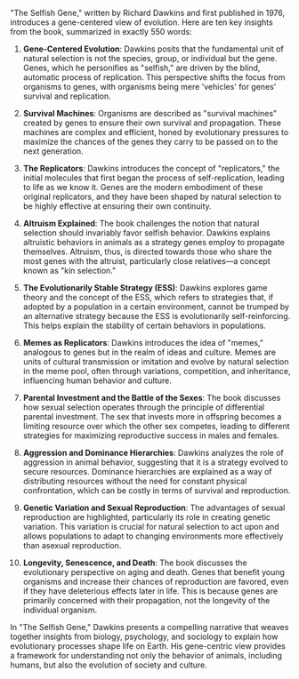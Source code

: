 "The Selfish Gene," written by Richard Dawkins and first published in 1976, introduces a gene-centered view of evolution. Here are ten key insights from the book, summarized in exactly 550 words:

1. **Gene-Centered Evolution**: Dawkins posits that the fundamental unit of natural selection is not the species, group, or individual but the gene. Genes, which he personifies as "selfish," are driven by the blind, automatic process of replication. This perspective shifts the focus from organisms to genes, with organisms being mere 'vehicles' for genes' survival and replication.

2. **Survival Machines**: Organisms are described as "survival machines" created by genes to ensure their own survival and propagation. These machines are complex and efficient, honed by evolutionary pressures to maximize the chances of the genes they carry to be passed on to the next generation.

3. **The Replicators**: Dawkins introduces the concept of "replicators," the initial molecules that first began the process of self-replication, leading to life as we know it. Genes are the modern embodiment of these original replicators, and they have been shaped by natural selection to be highly effective at ensuring their own continuity.

4. **Altruism Explained**: The book challenges the notion that natural selection should invariably favor selfish behavior. Dawkins explains altruistic behaviors in animals as a strategy genes employ to propagate themselves. Altruism, thus, is directed towards those who share the most genes with the altruist, particularly close relatives—a concept known as "kin selection."

5. **The Evolutionarily Stable Strategy (ESS)**: Dawkins explores game theory and the concept of the ESS, which refers to strategies that, if adopted by a population in a certain environment, cannot be trumped by an alternative strategy because the ESS is evolutionarily self-reinforcing. This helps explain the stability of certain behaviors in populations.

6. **Memes as Replicators**: Dawkins introduces the idea of "memes," analogous to genes but in the realm of ideas and culture. Memes are units of cultural transmission or imitation and evolve by natural selection in the meme pool, often through variations, competition, and inheritance, influencing human behavior and culture.

7. **Parental Investment and the Battle of the Sexes**: The book discusses how sexual selection operates through the principle of differential parental investment. The sex that invests more in offspring becomes a limiting resource over which the other sex competes, leading to different strategies for maximizing reproductive success in males and females.

8. **Aggression and Dominance Hierarchies**: Dawkins analyzes the role of aggression in animal behavior, suggesting that it is a strategy evolved to secure resources. Dominance hierarchies are explained as a way of distributing resources without the need for constant physical confrontation, which can be costly in terms of survival and reproduction.

9. **Genetic Variation and Sexual Reproduction**: The advantages of sexual reproduction are highlighted, particularly its role in creating genetic variation. This variation is crucial for natural selection to act upon and allows populations to adapt to changing environments more effectively than asexual reproduction.

10. **Longevity, Senescence, and Death**: The book discusses the evolutionary perspective on aging and death. Genes that benefit young organisms and increase their chances of reproduction are favored, even if they have deleterious effects later in life. This is because genes are primarily concerned with their propagation, not the longevity of the individual organism.

In "The Selfish Gene," Dawkins presents a compelling narrative that weaves together insights from biology, psychology, and sociology to explain how evolutionary processes shape life on Earth. His gene-centric view provides a framework for understanding not only the behavior of animals, including humans, but also the evolution of society and culture.